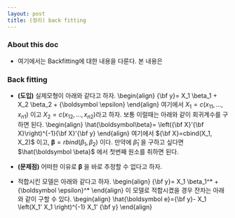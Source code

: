 ```yaml
---
layout: post
title: (정리) back fitting 
---
```


### About this doc 

- 여기에서는 Backfitting에 대한 내용을 다룬다. 본 내용은 

### Back fitting 

- **(도입)** 실제모형이 아래와 같다고 하자. 
\begin{align}
{\bf y}= X_1 \beta_1 + X_2 \beta_2 + {\boldsymbol \epsilon} 
\end{align}
여기에서 $X_1=c(x_{11},\dots,x_{n1})$ 이고 $X_2=c(x_{12},\dots,x_{n2})$라고 하자. 보통 이럴때는 아래와 같이 회귀계수를 구하면 된다. 
\begin{align}
\hat{\boldsymbol\beta}= \left({\bf X}'{\bf X}\right)^{-1}{\bf X}'{\bf y}
\end{align}
여기에서 ${\bf X}=cbind(X_1, X_2)$ 이고, ${\boldsymbol \beta}=rbind(\beta_1,\beta_2)$ 이다. 만약에 $\hat{\beta}_ 1$ 을 구하고 싶다면 $\hat{\boldsymbol \beta}$ 에서 첫번째 원소를 취하면 된다. 

- **(문제점)** 어떠한 이유로 $\boldsymbol\beta$ 을 바로 추정할 수 없다고 하자. 


- 적합시킨 모델은 아래와 같다고 하자. 
\begin{align}
{\bf y}= X_1 \beta_1^* + {\boldsymbol \epsilon}^* 
\end{align}
이 모델로 적합시켰을 경우 잔차는 아래와 같이 구할 수 있다. 
\begin{align}
\hat{\boldsymbol e}={\bf y}- X_1 \left(X_1' X_1 \right)^{-1} X_1' {\bf y}
\end{align}
